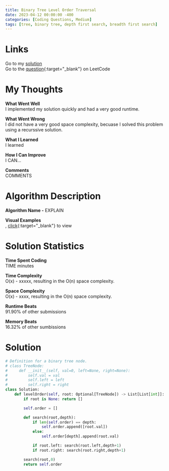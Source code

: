 ```yaml
---
title: Binary Tree Level Order Traversal
date: 2023-04-12 00:00:00 -400
categories: [Coding Questions, Medium]
tags: [tree, binary tree, depth first search, breadth first search]
---
```


# Links  

Go to my [solution](#solution)  
Go to the [question](https://leetcode.com/problems/binary-tree-level-order-traversal/){:target="_blank"} on LeetCode  

# My Thoughts  

**What Went Well**  
I implemented my solution quickly and had a very good runtime.

**What Went Wrong**  
I did not have a very good space complexity, becuase I solved this problem using a recurssive solution.

**What I Learned**  
I learned 

**How I Can Improve**  
I CAN...

**Comments**  
COMMENTS

# Algorithm Description

**Algorithm Name -** EXPLAIN

**Visual Examples**  
, [click](LINK_HERE){:target="_blank"} to view  

# Solution Statistics  

**Time Spent Coding**  
TIME minutes

**Time Complexity**  
O(x) - xxxxx, resulting in the O(n) space complexity.

**Space Complexity**  
O(x) - xxxx, resulting in the O(n) space complexity.

**Runtime Beats**  
91.90% of other submissions  

**Memory Beats**  
16.32% of other sumbissions  

# Solution  

```python
# Definition for a binary tree node.
# class TreeNode:
#     def __init__(self, val=0, left=None, right=None):
#         self.val = val
#         self.left = left
#         self.right = right
class Solution:
    def levelOrder(self, root: Optional[TreeNode]) -> List[List[int]]:
        if root is None: return []

        self.order = []

        def search(root,depth):
            if len(self.order) == depth:
                self.order.append([root.val])
            else:
                self.order[depth].append(root.val)

            if root.left: search(root.left,depth+1)
            if root.right: search(root.right,depth+1)

        search(root,0)
        return self.order
```
